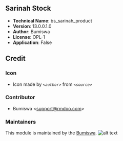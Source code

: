 ## Sarinah Stock
- **Technical Name**: bs_sarinah_product
- **Version**: 13.0.0.1.0
- **Author**: Bumiswa
- **License**: OPL-1
- **Application**: False

## Credit
### Icon
- Icon made by _`<author>`_ from _`<source>`_

### Contributor
- Bumiswa <[support@rmdoo.com](mailto:support@rmdoo.com)>

### Maintainers
This module is maintained by the [Bumiswa](https://rmdoo.com).
![alt text](static/description/images/bumiswa-logo.png "Bumiswa")